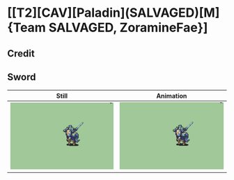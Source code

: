 # [\[T2\]\[CAV\]\[Paladin\]\(SALVAGED\)\[M\]{Team SALVAGED, ZoramineFae}]

## Credit


	
## Sword

| Still | Animation |
| :---: | :-------: |
| ![Sword still](./Sword_000.png) | ![Sword animation](./Sword.gif) |

